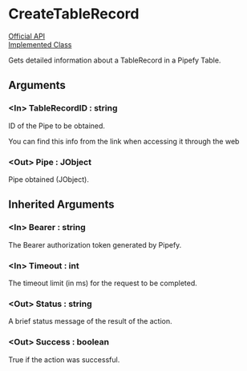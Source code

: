 # CreateTableRecord

[Official API](https://api-docs.pipefy.com/reference/mutations/getPipe/)  
[Implemented Class](../Capgemini.Pipefy/TableRecord/GetPipe.cs)

Gets detailed information about a TableRecord in a Pipefy Table.

## Arguments

### &lt;In&gt; TableRecordID : string

ID of the Pipe to be obtained.

You can find this info from the link when accessing it through the web

### &lt;Out&gt; Pipe : JObject

Pipe obtained (JObject).

## Inherited Arguments

### &lt;In&gt; Bearer : string

The Bearer authorization token generated by Pipefy.

### &lt;In&gt; Timeout : int

The timeout limit (in ms) for the request to be completed.

### &lt;Out&gt; Status : string

A brief status message of the result of the action.

### &lt;Out&gt; Success : boolean

True if the action was successful.